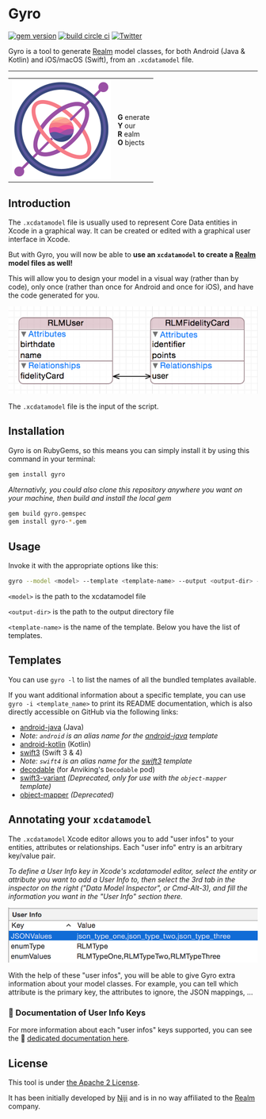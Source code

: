 
# Gyro

[![gem version](https://img.shields.io/gem/v/gyro.svg?style=flat-square)](https://rubygems.org/gems/gyro)
[![build circle ci](https://img.shields.io/circleci/project/github/NijiDigital/gyro.svg?style=flat-square)](https://circleci.com/gh/NijiDigital/gyro)
[![Twitter](https://img.shields.io/badge/twitter-@Niji_Digital-blue.svg?style=flat-square)](http://twitter.com/Niji_Digital)

Gyro is a tool to generate [Realm](https://realm.io) model classes, for both Android (Java & Kotlin) and iOS/macOS (Swift), from an `.xcdatamodel` file.

---
<center><table><tr>
  <td><img src='logo.png' width='200' height='200' /></td>
  <td>
    <strong>G</strong> enerate<br/>
    <strong>Y</strong> our<br/>
    <strong>R</strong> ealm<br/>
    <strong>O</strong> bjects
  </td>
</tr></table></center>

## Introduction

The `.xcdatamodel` file is usually used to represent Core Data entities in Xcode in a graphical way. It can be created or edited with a graphical user interface in Xcode.

But with Gyro, you will now be able to **use an `xcdatamodel` to create a [Realm](https://realm.io) model files as well!**

This will allow you to design your model in a visual way (rather than by code), only once (rather than once for Android and once for iOS), and have the code generated for you.

![Simple Entity](documentation/simple_entity.png)

The `.xcdatamodel` file is the input of the script.

## Installation

Gyro is on RubyGems, so this means you can simply install it by using this command in your terminal:

```bash
gem install gyro
```

_Alternativly, you could also clone this repository anywhere you want on your machine, then build and install the local gem_

```bash
gem build gyro.gemspec
gem install gyro-*.gem
```

## Usage

Invoke it with the appropriate options like this:

```bash
gyro --model <model> --template <template-name> --output <output-dir> --param <key>:<value>
```
`<model>` is the path to the xcdatamodel file

`<output-dir>` is the path to the output directory file

`<template-name>` is the name of the template. Below you have the list of templates.


## Templates

You can use `gyro -l` to list the names of all the bundled templates available.

If you want additional information about a specific template, you can use `gyro -i <template_name>` to print its README documentation, which is also directly accessible on GitHub via the following links:

- [android-java](lib/templates/android-java/README.md) (Java)
- _Note: `android` is an alias name for the [android-java](lib/templates/android-java/README.md) template_
- [android-kotlin](lib/templates/android-kotlin/README.md) (Kotlin)
- [swift3](lib/templates/swift3/README.md) (Swift 3 & 4)
- _Note: `swift4` is an alias name for the [swift3](lib/templates/swift3/README.md) template_
- [decodable](lib/templates/decodable/README.md) (for Anviking's `Decodable` pod)
- [swift3-variant](lib/templates/swift3-variant/README.md) _(Deprecated, only for use with the `object-mapper` template)_
- [object-mapper](lib/templates/object-mapper/README.md) _(Deprecated)_

## Annotating your `xcdatamodel`

The `.xcdatamodel` Xcode editor allows you to add "user infos" to your entities, attributes or relationships. Each "user info" entry is an arbitrary key/value pair.

_To define a User Info key in Xcode's xcdatamodel editor, select the entity or attribute you want to add a User Info to, then select the 3rd tab in the inspector on the right ("Data Model Inspector", or Cmd-Alt-3), and fill the information you want in the "User Info" section there._

![enum_json](documentation/enum_json.png)

With the help of these "user infos", you will be able to give Gyro extra information about your model classes. For example, you can tell which attribute is the primary key, the attributes to ignore, the JSON mappings, …

### 📖  Documentation of User Info Keys

For more information about each "user infos" keys supported, you can see the 📖 [dedicated documentation here](UserInfoKeys.md).

## License

This tool is under [the Apache 2 License](LICENSE).

It has been initially developed by [Niji](http://www.niji.fr) and is in no way affiliated to the [Realm](https://realm.io) company.
